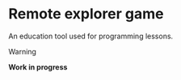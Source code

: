 # Remote explorer game
An education tool used for programming lessons.

> [!WARNING]
> **Work in progress**
